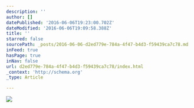 ```yaml
---
description: ''
author: []
datePublished: '2016-06-06T19:23:00.702Z'
dateModified: '2016-06-06T19:09:58.388Z'
title: ''
starred: false
sourcePath: _posts/2016-06-06-d2ed779e-784a-4f47-b4d3-f59439ca7c78.md
inFeed: true
hasPage: true
inNav: false
url: d2ed779e-784a-4f47-b4d3-f59439ca7c78/index.html
_context: 'http://schema.org'
_type: Article

---
```

![](https://the-grid-user-content.s3-us-west-2.amazonaws.com/159d62cc-7c95-41a4-8b08-2b3a05c7f77b.jpg)